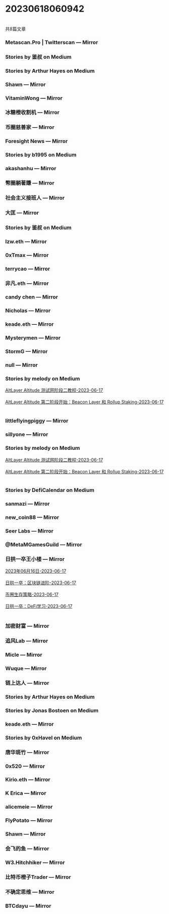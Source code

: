 <h1>20230618060942</h1><br/>共8篇文章


###  Metascan.Pro | Twitterscan — Mirror











###  Stories by 鉴叔 on Medium









###  Stories by Arthur Hayes on Medium







###  Shawn — Mirror







###  VitaminWong — Mirror







###  冰糖橙收割机 — Mirror







###  币圈慈善家 — Mirror















###  Foresight News — Mirror









###  Stories by b1995 on Medium













###  akashanhu — Mirror













###  幣圈躺著賺 — Mirror









###  社会主义接班人 — Mirror











###  大匡 — Mirror







###  Stories by 鉴叔 on Medium

















###  lzw.eth — Mirror







###  0xTmax — Mirror











###  terrycao — Mirror













###  非凡.eth — Mirror









###  candy chen — Mirror



















###  Nicholas — Mirror













###  keade.eth — Mirror













###  Mysterymen — Mirror













###  StormG — Mirror









###  null — Mirror











###  Stories by melody on Medium

<a target=_blank rel=nofollow href="https://medium.com/@melody8848/altlayer-altitude-%E6%B5%8B%E8%AF%95%E7%BD%91%E9%98%B6%E6%AE%B5%E4%BA%8C%E6%95%99%E7%A8%8B-4800bf159453?source=rss-bfc6f454c0f9------2" >AltLayer Altitude 测试网阶段二教程-2023-06-17</a><br/><br/><a target=_blank rel=nofollow href="https://medium.com/@melody8848/altlayer-altitude-%E7%AC%AC%E4%BA%8C%E9%98%B6%E6%AE%B5%E5%BC%80%E5%A7%8B-beacon-layer-%E5%92%8C-rollup-staking-2549bb4264b1?source=rss-bfc6f454c0f9------2" >AltLayer Altitude 第二阶段开始：Beacon Layer 和 Rollup Staking-2023-06-17</a><br/><br/>







###  littleflyingpiggy — Mirror













###  sillyone — Mirror











###  Stories by melody on Medium

<a target=_blank rel=nofollow href="https://medium.com/@melody8848/altlayer-altitude-%E6%B5%8B%E8%AF%95%E7%BD%91%E9%98%B6%E6%AE%B5%E4%BA%8C%E6%95%99%E7%A8%8B-4800bf159453?source=rss-bfc6f454c0f9------2" >AltLayer Altitude 测试网阶段二教程-2023-06-17</a><br/><br/><a target=_blank rel=nofollow href="https://medium.com/@melody8848/altlayer-altitude-%E7%AC%AC%E4%BA%8C%E9%98%B6%E6%AE%B5%E5%BC%80%E5%A7%8B-beacon-layer-%E5%92%8C-rollup-staking-2549bb4264b1?source=rss-bfc6f454c0f9------2" >AltLayer Altitude 第二阶段开始：Beacon Layer 和 Rollup Staking-2023-06-17</a><br/><br/>





###  Stories by DefiCalendar on Medium







###  sanmazi — Mirror









###  new_coin88 — Mirror















###  Seer Labs — Mirror













###  @MetaMGamesGuild — Mirror

















###  日拱一卒王小楼 — Mirror

<a target=_blank rel=nofollow href="https://mirror.xyz/maskpad.eth/63ccqbiKFdKmUmzmUYj4XBihyXVNRNCMGmqnI-htJN0" >2023年06月16日-2023-06-17</a><br/><br/><a target=_blank rel=nofollow href="https://mirror.xyz/maskpad.eth/0thxlQAcaff6edUIu7GqAsmZMCx98S9WpayEsl_3zXU" >日拱一卒：区块链进阶-2023-06-17</a><br/><br/><a target=_blank rel=nofollow href="https://mirror.xyz/maskpad.eth/ukdC3rzgywoMhkH_ZVyd_JUD7cWoIcDWEB4fBc_x9V4" >币圈生存策略-2023-06-17</a><br/><br/><a target=_blank rel=nofollow href="https://mirror.xyz/maskpad.eth/NRtGndNTf1K4ZLh_AcKs3bmD5KpINF4z8vEUvuXm2YM" >日拱一卒：DeFi学习-2023-06-17</a><br/><br/>





###  加密财富 — Mirror



















###  追风Lab — Mirror











###  Micle — Mirror



















###  Wuque — Mirror







###  链上达人 — Mirror

















###  Stories by Arthur Hayes on Medium









###  Stories by Jonas Bostoen on Medium







###  keade.eth — Mirror









###  Stories by 0xHavel on Medium











###  唐华斑竹 — Mirror











###  0x520 — Mirror







###  Kirio.eth — Mirror







###  K Erica — Mirror















###  alicemeie — Mirror











###  FlyPotato — Mirror









###  Shawn — Mirror











###  会飞的鱼 — Mirror















###  W3.Hitchhiker — Mirror









###  比特币橙子Trader — Mirror







###  不确定思维 — Mirror











###  BTCdayu — Mirror





